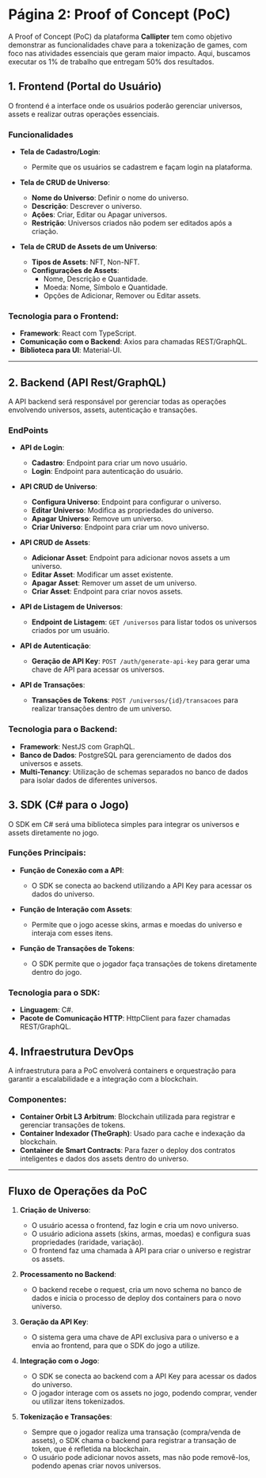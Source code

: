 # Página 2: Proof of Concept (PoC)

A Proof of Concept (PoC) da plataforma **Callipter** tem como objetivo demonstrar as funcionalidades chave para a tokenização de games, com foco nas atividades essenciais que geram maior impacto. Aqui, buscamos executar os 1% de trabalho que entregam 50% dos resultados.

## **1. Frontend (Portal do Usuário)**

O frontend é a interface onde os usuários poderão gerenciar universos, assets e realizar outras operações essenciais.

### **Funcionalidades**

- **Tela de Cadastro/Login**:

  - Permite que os usuários se cadastrem e façam login na plataforma.

- **Tela de CRUD de Universo**:

  - **Nome do Universo**: Definir o nome do universo.
  - **Descrição**: Descrever o universo.
  - **Ações**: Criar, Editar ou Apagar universos.
  - **Restrição**: Universos criados não podem ser editados após a criação.

- **Tela de CRUD de Assets de um Universo**:
  - **Tipos de Assets**: NFT, Non-NFT.
  - **Configurações de Assets**:
    - Nome, Descrição e Quantidade.
    - Moeda: Nome, Símbolo e Quantidade.
    - Opções de Adicionar, Remover ou Editar assets.

### **Tecnologia para o Frontend**:

- **Framework**: React com TypeScript.
- **Comunicação com o Backend**: Axios para chamadas REST/GraphQL.
- **Biblioteca para UI**: Material-UI.

---

## **2. Backend (API Rest/GraphQL)**

A API backend será responsável por gerenciar todas as operações envolvendo universos, assets, autenticação e transações.

### **EndPoints**

- **API de Login**:

  - **Cadastro**: Endpoint para criar um novo usuário.
  - **Login**: Endpoint para autenticação do usuário.

- **API CRUD de Universo**:

  - **Configura Universo**: Endpoint para configurar o universo.
  - **Editar Universo**: Modifica as propriedades do universo.
  - **Apagar Universo**: Remove um universo.
  - **Criar Universo**: Endpoint para criar um novo universo.

- **API CRUD de Assets**:

  - **Adicionar Asset**: Endpoint para adicionar novos assets a um universo.
  - **Editar Asset**: Modificar um asset existente.
  - **Apagar Asset**: Remover um asset de um universo.
  - **Criar Asset**: Endpoint para criar novos assets.

- **API de Listagem de Universos**:

  - **Endpoint de Listagem**: `GET /universos` para listar todos os universos criados por um usuário.

- **API de Autenticação**:

  - **Geração de API Key**: `POST /auth/generate-api-key` para gerar uma chave de API para acessar os universos.

- **API de Transações**:
  - **Transações de Tokens**: `POST /universos/{id}/transacoes` para realizar transações dentro de um universo.

### **Tecnologia para o Backend**:

- **Framework**: NestJS com GraphQL.
- **Banco de Dados**: PostgreSQL para gerenciamento de dados dos universos e assets.
- **Multi-Tenancy**: Utilização de schemas separados no banco de dados para isolar dados de diferentes universos.

## **3. SDK (C# para o Jogo)**

O SDK em C# será uma biblioteca simples para integrar os universos e assets diretamente no jogo.

### **Funções Principais**:

- **Função de Conexão com a API**:

  - O SDK se conecta ao backend utilizando a API Key para acessar os dados do universo.

- **Função de Interação com Assets**:

  - Permite que o jogo acesse skins, armas e moedas do universo e interaja com esses itens.

- **Função de Transações de Tokens**:
  - O SDK permite que o jogador faça transações de tokens diretamente dentro do jogo.

### **Tecnologia para o SDK**:

- **Linguagem**: C#.
- **Pacote de Comunicação HTTP**: HttpClient para fazer chamadas REST/GraphQL.

## **4. Infraestrutura DevOps**

A infraestrutura para a PoC envolverá containers e orquestração para garantir a escalabilidade e a integração com a blockchain.

### **Componentes**:

- **Container Orbit L3 Arbitrum**: Blockchain utilizada para registrar e gerenciar transações de tokens.
- **Container Indexador (TheGraph)**: Usado para cache e indexação da blockchain.
- **Container de Smart Contracts**: Para fazer o deploy dos contratos inteligentes e dados dos assets dentro do universo.

---

## **Fluxo de Operações da PoC**

1. **Criação de Universo**:

   - O usuário acessa o frontend, faz login e cria um novo universo.
   - O usuário adiciona assets (skins, armas, moedas) e configura suas propriedades (raridade, variação).
   - O frontend faz uma chamada à API para criar o universo e registrar os assets.

2. **Processamento no Backend**:

   - O backend recebe o request, cria um novo schema no banco de dados e inicia o processo de deploy dos containers para o novo universo.

3. **Geração da API Key**:

   - O sistema gera uma chave de API exclusiva para o universo e a envia ao frontend, para que o SDK do jogo a utilize.

4. **Integração com o Jogo**:

   - O SDK se conecta ao backend com a API Key para acessar os dados do universo.
   - O jogador interage com os assets no jogo, podendo comprar, vender ou utilizar itens tokenizados.

5. **Tokenização e Transações**:
   - Sempre que o jogador realiza uma transação (compra/venda de assets), o SDK chama o backend para registrar a transação de token, que é refletida na blockchain.
   - O usuário pode adicionar novos assets, mas não pode removê-los, podendo apenas criar novos universos.
